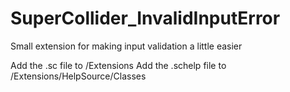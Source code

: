 # SuperCollider_InvalidInputError
Small extension for making input validation a little easier

Add the .sc file to /Extensions
Add the .schelp file to /Extensions/HelpSource/Classes
